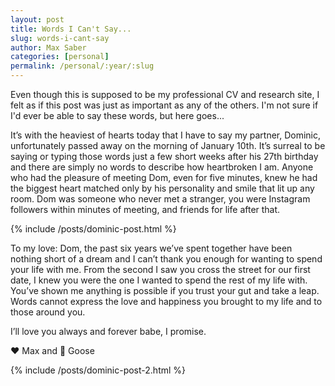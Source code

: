 ```yaml
---
layout: post
title: Words I Can't Say...
slug: words-i-cant-say
author: Max Saber
categories: [personal]
permalink: /personal/:year/:slug
---
```


Even though this is supposed to be my professional CV and research site, I felt as if this post was just as important as any of the others. I'm not sure if I'd ever be able to say these words, but here goes...

<!--more-->

It’s with the heaviest of hearts today that I have to say my partner, Dominic, unfortunately passed away on the morning of January 10th. It’s surreal to be saying or typing those words just a few short weeks after his 27th birthday and there are simply no words to describe how heartbroken I am. Anyone who had the pleasure of meeting Dom, even for five minutes, knew he had the biggest heart matched only by his personality and smile that lit up any room. Dom was someone who never met a stranger, you were Instagram followers within minutes of meeting, and friends for life after that.

{% include /posts/dominic-post.html %}

To my love: Dom, the past six years we’ve spent together have been nothing short of a dream and I can’t thank you enough for wanting to spend your life with me. From the second I saw you cross the street for our first date, I knew you were the one I wanted to spend the rest of my life with. You’ve shown me anything is possible if you trust your gut and take a leap. Words cannot express the love and happiness you brought to my life and to those around you.

I’ll love you always and forever babe, I promise.

❤️ Max and 🐾 Goose

{% include /posts/dominic-post-2.html %}

